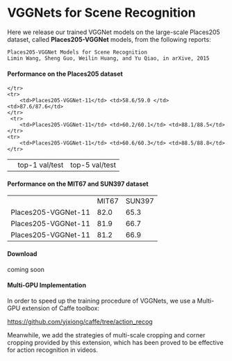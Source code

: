 # VGGNets for Scene Recognition

Here we release our trained VGGNet models on the large-scale Places205 dataset, called **Places205-VGGNet** models, from the following reports:

    Places205-VGGNet Models for Scene Recognition
    Limin Wang, Sheng Guo, Weilin Huang, and Yu Qiao, in arXive, 2015

#### Performance on the Places205 dataset

<table>
    <tr>
        <td></td> <td>top-1 val/test</td>  <td>top-5 val/test</td>
        
    </tr>
    <tr>
        <td>Places205-VGGNet-11</td> <td>58.6/59.0 </td> <td>87.6/87.6</td>
    </tr>
     <tr>
        <td>Places205-VGGNet-11</td> <td>60.2/60.1</td> <td>88.1/88.5</td>
    </tr>
    <tr>
        <td>Places205-VGGNet-11</td> <td>60.6/60.3</td> <td>88.5/88.8</td>
    </tr>
</table>

#### Performance on the MIT67 and SUN397 dataset

<table>
    <tr>
        <td></td> <td>MIT67</td>  <td>SUN397</td>
    </tr>
    <tr>
        <td>Places205-VGGNet-11</td> <td>82.0 </td> <td>65.3</td>
    </tr>
     <tr>
        <td>Places205-VGGNet-11</td> <td>81.9</td> <td>66.7</td>
    </tr>
    <tr>
        <td>Places205-VGGNet-11</td> <td>81.2</td> <td>66.9</td>
    </tr>
</table>

#### Download
coming soon

#### Multi-GPU Implementation

In order to speed up the training procedure of VGGNets, we use a Multi-GPU extension of Caffe toolbox:

https://github.com/yjxiong/caffe/tree/action_recog

Meanwhile, we add the strategies of multi-scale cropping and corner cropping provided by this extension, which has been proved to be effective for action recognition in videos.
